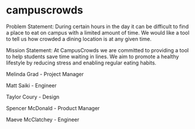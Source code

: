 # campuscrowds
Problem Statement: During certain hours in the day it can be difficult to find a place to eat on campus with a limited amount of time. We would like a tool to tell us how crowded a dining location is at any given time.

Mission Statement: At CampusCrowds we are committed to providing a tool to help students save time waiting in lines. We aim to promote a healthy lifestyle by reducing stress and enabling regular eating habits.

Melinda Grad - Project Manager

Matt Saiki - Engineer

Taylor Coury - Design

Spencer McDonald - Product Manager

Maeve McClatchey - Engineer
